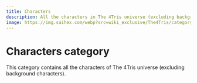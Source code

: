 ```yaml
---
title: Characters
description: All the characters in The 4Tris universe (excluding background characters)
image: https://img.saihex.com/webp?src=wiki_exclusive/The4Tris/category_icons/characters.png
---
```

# Characters category
This category contains all the characters of The 4Tris universe (excluding background characters).